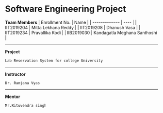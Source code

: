 # Software Engineering Project

**Team Members**
|   Enrollment No.  |   Name   | 
|   --------------  |   ----   | 
|    IIT2019204  |   Mitta Lekhana Reddy |
|    IIT2019208  |   Dhanush Vasa | 
|    IIT2019234  |   Pravallika Kodi |
|    IIB2019030  |   Kandagatla Meghana Santhoshi |

---
**Project** 
```
Lab Reservation System for college University
```
---
**Instructor**
```
Dr. Ranjana Vyas
```
---
**Mentor** 
```
Mr.Rituvendra singh
```
